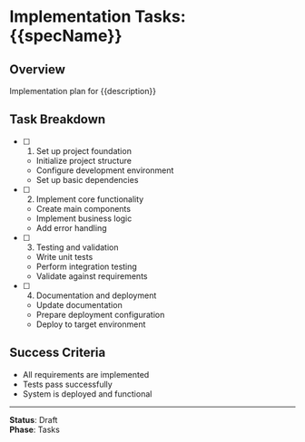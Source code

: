 # Implementation Tasks: {{specName}}

## Overview

Implementation plan for {{description}}

## Task Breakdown

- [ ] 1. Set up project foundation
  - Initialize project structure
  - Configure development environment
  - Set up basic dependencies

- [ ] 2. Implement core functionality
  - Create main components
  - Implement business logic
  - Add error handling

- [ ] 3. Testing and validation
  - Write unit tests
  - Perform integration testing
  - Validate against requirements

- [ ] 4. Documentation and deployment
  - Update documentation
  - Prepare deployment configuration
  - Deploy to target environment

## Success Criteria

- All requirements are implemented
- Tests pass successfully
- System is deployed and functional

---

**Status**: Draft  
**Phase**: Tasks
